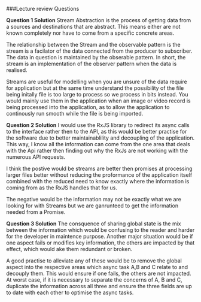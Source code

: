 ###Lecture review Questions

**Question 1 Solution**
Stream Abstraction is the process of getting data from a sources and destinations that are abstract. This means either are not known completely nor have to come from a specific concrete areas.

The relationship between the Stream and the observable pattern is the stream is a facilator of the data connected from the producer to
subscriber. The data in question is maintained by the obserable pattern. In short, the stream is an implementation of the observer pattern when the data is realised. 

Streams are useful for modelling when you are unsure of the data require for application but at the same time understand the possibility of the file being initally file is too large to process so we process in bits instead. You would mainly use them in the application when
an image or video record is being processed into the application, as to allow the application to continously run smooth while the file is
being imported.

**Question 2 Solution**
I would use the RxJS library to redirect its async calls to the interface rather then to the API, as this would be better practise for the software due to better maintainablility and decoupling of the application. This way, I know all the information can come from the one area that deals with the Api rather then finding out why the RxJs are not working with the numerous API requests. 

I think the postive would be streams are better then promises at processing larger files better without reducing the proformance of the application itself combined with the reduced need to know exactly where the information is coming from as the RxJS handles that for us.

The negative would be the information may not be exactly what we are looking for with Streams but we are ganrunteed to get the information needed from a Promise.

**Question 3 Solution**
The consquence of sharing global state is the mix between the information which would be confusing to the reader and harder for the developer in maintence purpose. Another major situation would be if one aspect fails or modifies key information, the others are impacted by that effect, which would ake them redundant or broken.

A good practise to alleviate any of these would be to remove the global aspect into the respective areas which async task A,B and C relate to and decouply them. This would ensure if one fails, the others are not impacted. At worst case, if it is necessary to separate the concerns of A, B and C, duplicate the information across all three and ensure the three fields are up to date with each other to optimise the async tasks. 
